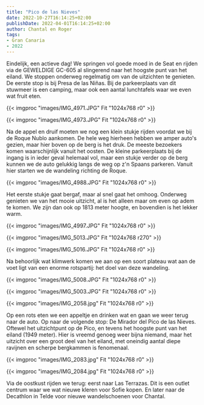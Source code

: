 ```yaml
---
title: "Pico de las Nieves"
date: 2022-10-27T16:14:25+02:00
publishDate: 2022-04-01T16:14:25+02:00
author: Chantal en Roger
tags:
- Gran Canaria
- 2022
---
```


Eindelijk, een actieve dag! We springen vol goede moed in de Seat en rijden via de GEWELDIGE GC-605 al slingerend naar het hoogste punt van het eiland. We stoppen onderweg regelmatig om van de uitzichten te genieten. De eerste stop is bij Presa de las Niñas. Bij de parkeerplaats van dit stuwmeer is een camping, maar ook een aantal lunchtafels waar we even wat fruit eten.

{{< imgproc "images/IMG_4971.JPG" Fit "1024x768 r0" >}}

{{< imgproc "images/IMG_4973.JPG" Fit "1024x768 r0" >}}

Na de appel en druif moeten we nog een klein stukje rijden voordat we bij de Roque Nublo aankomen. De hele weg hierheen hebben we amper auto's gezien, maar hier boven op de berg is het druk. De meeste bezoekers komen waarschijnlijk vanuit het oosten. De kleine parkeerplaats bij de ingang is in ieder geval helemaal vol, maar een stukje verder op de berg kunnen we de auto gelukkig langs de weg op z'n Spaans parkeren. Vanuit hier starten we de wandeling richting de Roque.

{{< imgproc "images/IMG_4988.JPG" Fit "1024x768 r0" >}}

Het eerste stukje gaat bergaf, maar al snel gaat het omhoog. Onderweg genieten we van het mooie uitzicht, al is het alleen maar om even op adem te komen. We zijn dan ook op 1813 meter hoogte, en bovendien is het lekker warm.

{{< imgproc "images/IMG_4997.JPG" Fit "1024x768 r0" >}}

{{< imgproc "images/IMG_5013.JPG" Fit "1024x768 r270" >}}

{{< imgproc "images/IMG_5016.JPG" Fit "1024x768 r0" >}}

Na behoorlijk wat klimwerk komen we aan op een soort plateau wat aan de voet ligt van een enorme rotspartij: het doel van deze wandeling.

{{< imgproc "images/IMG_5008.JPG" Fit "1024x768 r0" >}}

{{< imgproc "images/IMG_5003.JPG" Fit "1024x768 r0" >}}

{{< imgproc "images/IMG_2058.jpg" Fit "1024x768 r0" >}}

Op een rots eten we een appeltje en drinken wat en gaan we weer terug naar de auto. Op naar de volgende stop: De Mirador del Pico de las Nieves. Oftewel het uitzichtpunt op de Pico, en tevens het hoogste punt van het eiland (1949 meter). Hier is vreemd genoeg weer bijna niemand, maar het uitzicht over een groot deel van het eiland, met oneindig aantal diepe ravijnen en scherpe bergkammen is fenomenaal.

{{< imgproc "images/IMG_2083.jpg" Fit "1024x768 r0" >}}

{{< imgproc "images/IMG_2084.jpg" Fit "1024x768 r0" >}}

Via de oostkust rijden we terug: eerst naar Las Terrazas. Dit is een outlet centrum waar we wat nieuwe kleren voor Sofie kopen. En later naar de Decathlon in Telde voor nieuwe wandelschoenen voor Chantal.
